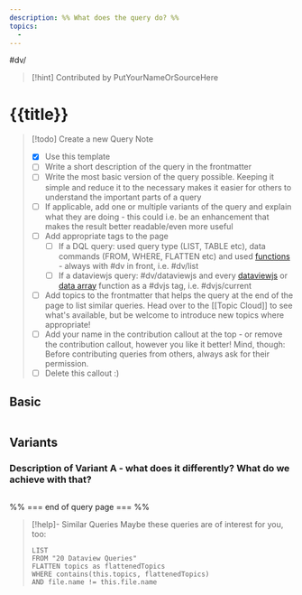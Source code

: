 ```yaml
---
description: %% What does the query do? %%
topics:
  - 
---
```

#dv/


> [!hint] Contributed by PutYourNameOrSourceHere

# {{title}}

> [!todo] Create a new Query Note
> - [x] Use this template
> - [ ] Write a short description of the query in the frontmatter
> - [ ] Write the most basic version of the query possible. Keeping it simple and reduce it to the necessary makes it easier for others to understand the important parts of a query
> - [ ] If applicable, add one or multiple variants of the query and explain what they are doing - this could i.e. be an enhancement that makes the result better readable/even more useful
> - [ ] Add appropriate tags to the page 
> 	- [ ] If a DQL query: used query type (LIST, TABLE etc), data commands (FROM, WHERE, FLATTEN etc) and used [functions](https://blacksmithgu.github.io/obsidian-dataview/query/functions/) - always with #dv in front, i.e. #dv/list 
> 	- [ ] If a dataviewjs query: #dv/dataviewjs and every [dataviewjs](https://blacksmithgu.github.io/obsidian-dataview/api/code-reference/) or [data array](https://blacksmithgu.github.io/obsidian-dataview/api/data-array/) function as a #dvjs tag, i.e. #dvjs/current 
> - [ ] Add topics to the frontmatter that helps the query at the end of the page to list similar queries. Head over to the [[Topic Cloud]] to see what's available, but be welcome to introduce new topics where appropriate!
> - [ ] Add your name in the contribution callout at the top - or remove the contribution callout, however you like it better! Mind, though: Before contributing queries from others, always ask for their permission.
> - [ ] Delete this callout :) 

## Basic 

```dataview

```

## Variants

### Description of Variant A - what does it differently? What do we achieve with that?

```dataview

```


%% === end of query page === %%
> [!help]- Similar Queries
> Maybe these queries are of interest for you, too:
> ```dataview
> LIST
> FROM "20 Dataview Queries"
> FLATTEN topics as flattenedTopics
> WHERE contains(this.topics, flattenedTopics)
> AND file.name != this.file.name
> ```